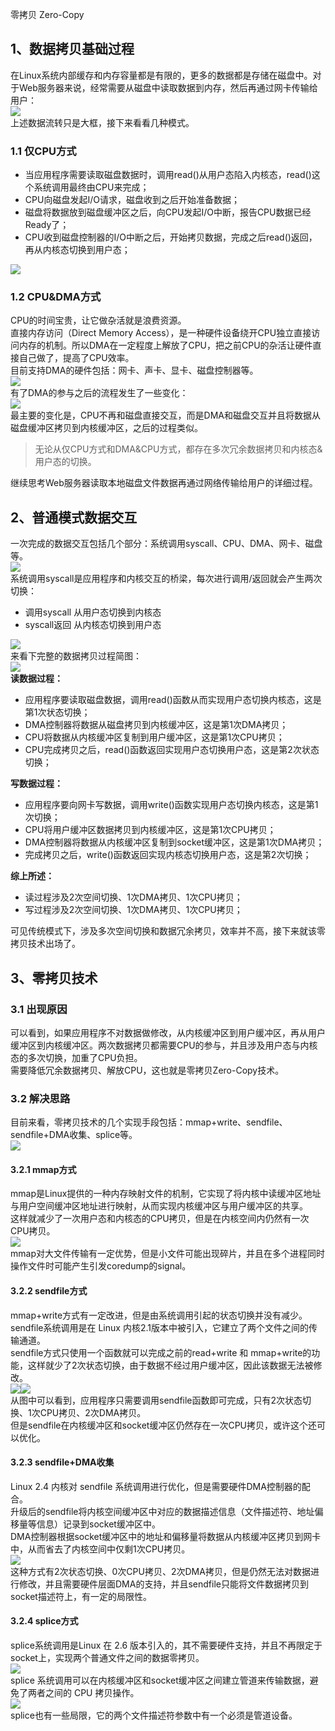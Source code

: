 零拷贝 Zero-Copy
<a name="pGKI5"></a>
## 1、数据拷贝基础过程
在Linux系统内部缓存和内存容量都是有限的，更多的数据都是存储在磁盘中。对于Web服务器来说，经常需要从磁盘中读取数据到内存，然后再通过网卡传输给用户：<br />![](https://cdn.nlark.com/yuque/0/2020/png/396745/1603609422436-76dc47c3-1bc0-445f-8ef9-61d530d52a61.png#align=left&display=inline&height=145&originHeight=145&originWidth=563&size=0&status=done&style=shadow&width=563)<br />上述数据流转只是大框，接下来看看几种模式。
<a name="5aXFT"></a>
### 1.1 仅CPU方式

- 当应用程序需要读取磁盘数据时，调用read()从用户态陷入内核态，read()这个系统调用最终由CPU来完成；
- CPU向磁盘发起I/O请求，磁盘收到之后开始准备数据；
- 磁盘将数据放到磁盘缓冲区之后，向CPU发起I/O中断，报告CPU数据已经Ready了；
- CPU收到磁盘控制器的I/O中断之后，开始拷贝数据，完成之后read()返回，再从内核态切换到用户态；

![](https://cdn.nlark.com/yuque/0/2020/png/396745/1603609422524-720408cd-3a32-465d-a5f1-8b4dd29339c2.png#align=left&display=inline&height=587&originHeight=587&originWidth=604&size=0&status=done&style=shadow&width=604)
<a name="IR8tc"></a>
### 1.2 CPU&DMA方式
CPU的时间宝贵，让它做杂活就是浪费资源。<br />直接内存访问（Direct Memory Access），是一种硬件设备绕开CPU独立直接访问内存的机制。所以DMA在一定程度上解放了CPU，把之前CPU的杂活让硬件直接自己做了，提高了CPU效率。<br />目前支持DMA的硬件包括：网卡、声卡、显卡、磁盘控制器等。<br />![](https://cdn.nlark.com/yuque/0/2020/png/396745/1603609422523-71696468-06ff-41f2-9ce1-87de64ebb6f7.png#align=left&display=inline&height=396&originHeight=396&originWidth=890&size=0&status=done&style=shadow&width=890)<br />有了DMA的参与之后的流程发生了一些变化：<br />![](https://cdn.nlark.com/yuque/0/2020/png/396745/1603609422544-a3ff1017-2ac9-4f11-924d-dc223cdf7c29.png#align=left&display=inline&height=576&originHeight=576&originWidth=865&size=0&status=done&style=shadow&width=865)<br />最主要的变化是，CPU不再和磁盘直接交互，而是DMA和磁盘交互并且将数据从磁盘缓冲区拷贝到内核缓冲区，之后的过程类似。
> 无论从仅CPU方式和DMA&CPU方式，都存在多次冗余数据拷贝和内核态&用户态的切换。

继续思考Web服务器读取本地磁盘文件数据再通过网络传输给用户的详细过程。
<a name="1WyNm"></a>
## 2、普通模式数据交互
一次完成的数据交互包括几个部分：系统调用syscall、CPU、DMA、网卡、磁盘等。<br />![](https://cdn.nlark.com/yuque/0/2020/png/396745/1603609422491-fbb6be99-6b4b-4f80-b950-00120c9f99fb.png#align=left&display=inline&height=249&originHeight=249&originWidth=429&size=0&status=done&style=shadow&width=429)<br />系统调用syscall是应用程序和内核交互的桥梁，每次进行调用/返回就会产生两次切换：

- 调用syscall 从用户态切换到内核态
- syscall返回 从内核态切换到用户态

![](https://cdn.nlark.com/yuque/0/2020/png/396745/1603609422552-f8729b3d-e615-41b1-9c30-b231b5a6f25a.png#align=left&display=inline&height=284&originHeight=284&originWidth=654&size=0&status=done&style=shadow&width=654)<br />来看下完整的数据拷贝过程简图：<br />![](https://cdn.nlark.com/yuque/0/2020/png/396745/1603609422577-247458e1-bfab-4a2b-a6b7-c1031b0c7c7f.png#align=left&display=inline&height=488&originHeight=488&originWidth=738&size=0&status=done&style=shadow&width=738)<br />**读数据过程：**

- 应用程序要读取磁盘数据，调用read()函数从而实现用户态切换内核态，这是第1次状态切换；
- DMA控制器将数据从磁盘拷贝到内核缓冲区，这是第1次DMA拷贝；
- CPU将数据从内核缓冲区复制到用户缓冲区，这是第1次CPU拷贝；
- CPU完成拷贝之后，read()函数返回实现用户态切换用户态，这是第2次状态切换；

**写数据过程：**

- 应用程序要向网卡写数据，调用write()函数实现用户态切换内核态，这是第1次切换；
- CPU将用户缓冲区数据拷贝到内核缓冲区，这是第1次CPU拷贝；
- DMA控制器将数据从内核缓冲区复制到socket缓冲区，这是第1次DMA拷贝；
- 完成拷贝之后，write()函数返回实现内核态切换用户态，这是第2次切换；

**综上所述：**

- 读过程涉及2次空间切换、1次DMA拷贝、1次CPU拷贝；
- 写过程涉及2次空间切换、1次DMA拷贝、1次CPU拷贝；

可见传统模式下，涉及多次空间切换和数据冗余拷贝，效率并不高，接下来就该零拷贝技术出场了。
<a name="TpK9g"></a>
## 3、零拷贝技术
<a name="ti2gR"></a>
### 3.1 出现原因
可以看到，如果应用程序不对数据做修改，从内核缓冲区到用户缓冲区，再从用户缓冲区到内核缓冲区。两次数据拷贝都需要CPU的参与，并且涉及用户态与内核态的多次切换，加重了CPU负担。<br />需要降低冗余数据拷贝、解放CPU，这也就是零拷贝Zero-Copy技术。
<a name="oOWpy"></a>
### 3.2 解决思路
目前来看，零拷贝技术的几个实现手段包括：mmap+write、sendfile、sendfile+DMA收集、splice等。<br />![](https://cdn.nlark.com/yuque/0/2020/png/396745/1603609422568-688b8522-2c84-473d-bbb7-7a4a7d34031d.png#align=left&display=inline&height=274&originHeight=274&originWidth=468&size=0&status=done&style=shadow&width=468)
<a name="zUuAW"></a>
#### 3.2.1 mmap方式
mmap是Linux提供的一种内存映射文件的机制，它实现了将内核中读缓冲区地址与用户空间缓冲区地址进行映射，从而实现内核缓冲区与用户缓冲区的共享。<br />这样就减少了一次用户态和内核态的CPU拷贝，但是在内核空间内仍然有一次CPU拷贝。<br />![](https://cdn.nlark.com/yuque/0/2020/png/396745/1603609422605-ace47549-f865-4936-b4df-7c8391669166.png#align=left&display=inline&height=516&originHeight=516&originWidth=725&size=0&status=done&style=shadow&width=725)<br />mmap对大文件传输有一定优势，但是小文件可能出现碎片，并且在多个进程同时操作文件时可能产生引发coredump的signal。
<a name="OotUe"></a>
#### 3.2.2 sendfile方式
mmap+write方式有一定改进，但是由系统调用引起的状态切换并没有减少。<br />sendfile系统调用是在 Linux 内核2.1版本中被引入，它建立了两个文件之间的传输通道。<br />sendfile方式只使用一个函数就可以完成之前的read+write 和 mmap+write的功能，这样就少了2次状态切换，由于数据不经过用户缓冲区，因此该数据无法被修改。<br />![](https://cdn.nlark.com/yuque/0/2020/png/396745/1603609422590-76877042-ca9a-4964-8d64-d7f114f068a6.png#align=left&display=inline&height=395&originHeight=395&originWidth=764&size=0&status=done&style=shadow&width=764)![](https://cdn.nlark.com/yuque/0/2020/png/396745/1603609422619-bed01b2d-0a26-4fb1-ad11-b542f5fa258b.png#align=left&display=inline&height=456&originHeight=456&originWidth=724&size=0&status=done&style=shadow&width=724)<br />从图中可以看到，应用程序只需要调用sendfile函数即可完成，只有2次状态切换、1次CPU拷贝、2次DMA拷贝。<br />但是sendfile在内核缓冲区和socket缓冲区仍然存在一次CPU拷贝，或许这个还可以优化。
<a name="waM3h"></a>
#### 3.2.3 sendfile+DMA收集
Linux 2.4 内核对 sendfile 系统调用进行优化，但是需要硬件DMA控制器的配合。<br />升级后的sendfile将内核空间缓冲区中对应的数据描述信息（文件描述符、地址偏移量等信息）记录到socket缓冲区中。<br />DMA控制器根据socket缓冲区中的地址和偏移量将数据从内核缓冲区拷贝到网卡中，从而省去了内核空间中仅剩1次CPU拷贝。<br />![](https://cdn.nlark.com/yuque/0/2020/png/396745/1603609422615-2421f7ba-fe52-4fa6-9ef0-ef68de958f5a.png#align=left&display=inline&height=467&originHeight=467&originWidth=730&size=0&status=done&style=shadow&width=730)<br />这种方式有2次状态切换、0次CPU拷贝、2次DMA拷贝，但是仍然无法对数据进行修改，并且需要硬件层面DMA的支持，并且sendfile只能将文件数据拷贝到socket描述符上，有一定的局限性。
<a name="BuQ08"></a>
#### 3.2.4 splice方式
splice系统调用是Linux 在 2.6 版本引入的，其不需要硬件支持，并且不再限定于socket上，实现两个普通文件之间的数据零拷贝。<br />![](https://cdn.nlark.com/yuque/0/2020/png/396745/1603609422612-b169af1a-bdff-4bf6-8e18-bea773cabcc6.png#align=left&display=inline&height=395&originHeight=395&originWidth=751&size=0&status=done&style=shadow&width=751)<br />splice 系统调用可以在内核缓冲区和socket缓冲区之间建立管道来传输数据，避免了两者之间的 CPU 拷贝操作。<br />![](https://cdn.nlark.com/yuque/0/2020/png/396745/1603609422590-7ad08907-305b-46cc-a84e-6beb809944ff.png#align=left&display=inline&height=467&originHeight=467&originWidth=704&size=0&status=done&style=shadow&width=704)<br />splice也有一些局限，它的两个文件描述符参数中有一个必须是管道设备。


